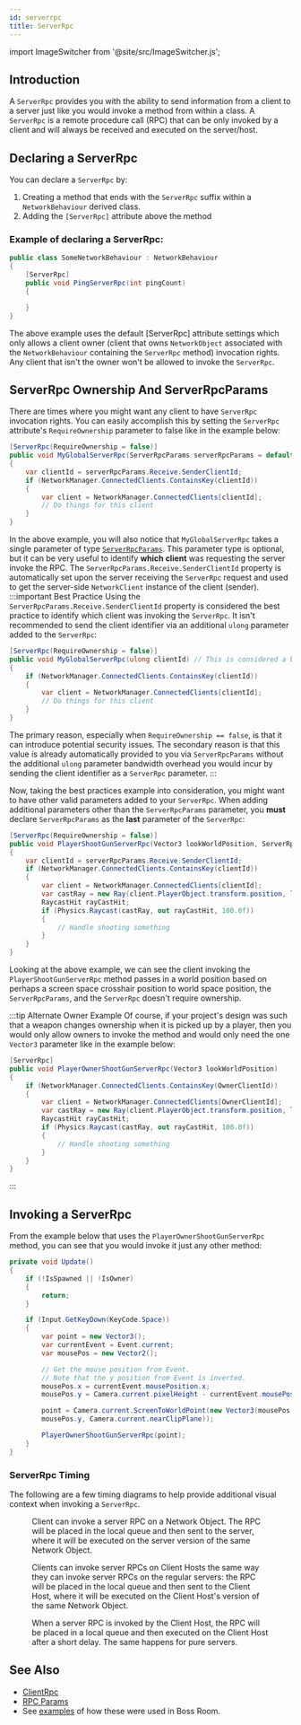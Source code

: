 ```yaml
---
id: serverrpc
title: ServerRpc
---
```

import ImageSwitcher from '@site/src/ImageSwitcher.js';

## Introduction
A `ServerRpc` provides you with the ability to send information from a client to a server just like you would invoke a method from within a class. A `ServerRpc` is a remote procedure call (RPC) that can be only invoked by a client and will always be received and executed on the server/host. 

## Declaring a ServerRpc
You can declare a `ServerRpc` by:
1. Creating a method that ends with the `ServerRpc` suffix within a `NetworkBehaviour` derived class.
2. Adding the `[ServerRpc]` attribute above the method

### Example of declaring a ServerRpc:
```csharp
public class SomeNetworkBehaviour : NetworkBehaviour
{
    [ServerRpc]
    public void PingServerRpc(int pingCount)
    {

    }
}
```
The above example uses the default [ServerRpc] attribute settings which only allows a client owner (client that owns `NetworkObject` associated with the `NetworkBehaviour` containing the `ServerRpc` method) invocation rights.  Any client that isn't the owner won't be allowed to invoke the `ServerRpc`.

## ServerRpc Ownership And ServerRpcParams
There are times where you might want any client to have `ServerRpc` invocation rights.  You can easily accomplish this by setting the `ServerRpc` attribute's `RequireOwnership` parameter to false like in the example below:
```csharp
[ServerRpc(RequireOwnership = false)]
public void MyGlobalServerRpc(ServerRpcParams serverRpcParams = default)
{
    var clientId = serverRpcParams.Receive.SenderClientId;
    if (NetworkManager.ConnectedClients.ContainsKey(clientId))
    {
        var client = NetworkManager.ConnectedClients[clientId];
        // Do things for this client
    }
}
```
In the above example, you will also notice that `MyGlobalServerRpc` takes a single parameter of type [`ServerRpcParams`](https://docs-multiplayer.unity3d.com/netcode/current/api/Unity.Netcode.ServerRpcParams). This parameter type is optional, but it can be very useful to identify **which client** was requesting the server invoke the RPC.  The `ServerRpcParams.Receive.SenderClientId` property is automatically set upon the server receiving the `ServerRpc` request and used to get the server-side `NetworkClient` instance of the client (sender).  
:::important Best Practice
Using the `ServerRpcParams.Receive.SenderClientId` property is considered the best practice to identify which client was invoking the `ServerRpc`. It isn't recommended to send the client identifier via an additional `ulong` parameter added to the `ServerRpc`:<br/>
```csharp
[ServerRpc(RequireOwnership = false)]
public void MyGlobalServerRpc(ulong clientId) // This is considered a bad practice (Not Recommended)
{
    if (NetworkManager.ConnectedClients.ContainsKey(clientId))
    {
        var client = NetworkManager.ConnectedClients[clientId];
        // Do things for this client
    }
}
```
The primary reason, especially when `RequireOwnership == false`, is that it can introduce potential security issues. The secondary reason is that this value is already automatically provided to you via `ServerRpcParams` without the additional `ulong` parameter bandwidth overhead you would incur by sending the client identifier as a `ServerRpc` parameter. 
:::

Now, taking the best practices example into consideration, you might want to have other valid parameters added to your `ServerRpc`. When adding additional parameters other than the `ServerRpcParams` parameter, you **must** declare `ServerRpcParams` as the **last** parameter of the `ServerRpc`:
```csharp
[ServerRpc(RequireOwnership = false)]
public void PlayerShootGunServerRpc(Vector3 lookWorldPosition, ServerRpcParams serverRpcParams = default)
{
    var clientId = serverRpcParams.Receive.SenderClientId;
    if (NetworkManager.ConnectedClients.ContainsKey(clientId))
    {
        var client = NetworkManager.ConnectedClients[clientId];
        var castRay = new Ray(client.PlayerObject.transform.position, lookWorldPosition);
        RaycastHit rayCastHit;
        if (Physics.Raycast(castRay, out rayCastHit, 100.0f))
        {
            // Handle shooting something
        }
    }
}
```
Looking at the above example, we can see the client invoking the `PlayerShootGunServerRpc` method passes in a world position based on perhaps a screen space crosshair position to world space position, the `ServerRpcParams`, and the `ServerRpc` doesn't require ownership.  

:::tip Alternate Owner Example
Of course, if your project's design was such that a weapon changes ownership when it is picked up by a player, then you would only allow owners to invoke the method and would only need the one `Vector3` parameter like in the example below:
```csharp
[ServerRpc]
public void PlayerOwnerShootGunServerRpc(Vector3 lookWorldPosition)
{
    if (NetworkManager.ConnectedClients.ContainsKey(OwnerClientId))
    {
        var client = NetworkManager.ConnectedClients[OwnerClientId];
        var castRay = new Ray(client.PlayerObject.transform.position, lookWorldPosition);
        RaycastHit rayCastHit;
        if (Physics.Raycast(castRay, out rayCastHit, 100.0f))
        {
            // Handle shooting something
        }
    }
}
```
:::

## Invoking a ServerRpc
From the example below that uses the `PlayerOwnerShootGunServerRpc` method, you can see that you would invoke it just any other method:

```csharp
private void Update()
{
    if (!IsSpawned || !IsOwner)
    {
        return;
    }

    if (Input.GetKeyDown(KeyCode.Space))
    {
        var point = new Vector3();
        var currentEvent = Event.current;
        var mousePos = new Vector2();

        // Get the mouse position from Event.
        // Note that the y position from Event is inverted.
        mousePos.x = currentEvent.mousePosition.x;
        mousePos.y = Camera.current.pixelHeight - currentEvent.mousePosition.y;

        point = Camera.current.ScreenToWorldPoint(new Vector3(mousePos.x, 
        mousePos.y, Camera.current.nearClipPlane));

        PlayerOwnerShootGunServerRpc(point);
    }
}
```

### ServerRpc Timing
The following are a few timing diagrams to help provide additional visual context when invoking a `ServerRpc`.

<figure>
<ImageSwitcher 
lightImageSrc="/img/sequence_diagrams/RPCs/ServerRPCs.png?text=LightMode"
darkImageSrc="/img/sequence_diagrams/RPCs/ServerRPCs_Dark.png?text=DarkMode"/>
  <figcaption>Client can invoke a server RPC on a Network Object. The RPC will be placed in the local queue and then sent to the server, where it will be executed on the server version of the same Network Object.</figcaption>
</figure>

<figure>
<ImageSwitcher 
lightImageSrc="/img/sequence_diagrams/RPCs/ServerRPCs_ClientHosts_CalledByClient.png?text=LightMode"
darkImageSrc="/img/sequence_diagrams/RPCs/ServerRPCs_ClientHosts_CalledByClient_Dark.png?text=DarkMode"/>
  <figcaption>Clients can invoke server RPCs on Client Hosts the same way they can invoke server RPCs on the regular servers: the RPC will be placed in the local queue and then sent to the Client Host, where it will be executed on the Client Host's version of the same Network Object.</figcaption>
</figure>

<figure>
<ImageSwitcher 
lightImageSrc="/img/sequence_diagrams/RPCs/ServerRPCs_ClientHosts_CalledByClientHost.png?text=LightMode"
darkImageSrc="/img/sequence_diagrams/RPCs/ServerRPCs_ClientHosts_CalledByClientHost_Dark.png?text=DarkMode"/>
  <figcaption>When a server RPC is invoked by the Client Host, the RPC will be placed in a local queue and then executed on the Client Host after a short delay. The same happens for pure servers.</figcaption>
</figure>

## See Also

* [ClientRpc](clientrpc.md)
* [RPC Params](rpc-params.md)
* See [examples](../../learn/bossroom/bossroom-actions) of how these were used in Boss Room.
